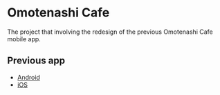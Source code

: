 # Omotenashi Cafe

The project that involving the redesign of the previous Omotenashi Cafe mobile app.

## Previous app

- [Android](https://play.google.com/store/apps/details?id=com.omotenashicafe)
- [iOS](https://apps.apple.com/jp/app/omotenashicafe/id1597073837)
